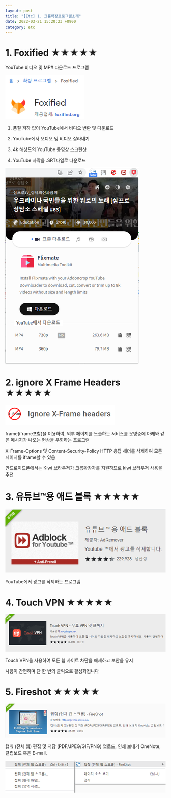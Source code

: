 ```yaml
---
layout: post
title: "[Etc] 1. 크롬확장프로그램소개"
date: 2022-03-21 15:20:23 +0900
category: etc
---
```



# 1. Foxified ★★★★★

YouTube 비디오 및 MP# 다운로드 프로그램

![alt text](/public/img/etc_1.png)

1. 품질 저하 없이 YouTube에서 비디오 변환 및 다운로드

1. YouTube에서 오디오 및 비디오 잘라내기

1. 4k 해상도의 YouTube 동영상 스크린샷

1. YouTube 자막을 .SRT파일로 다운로드

![alt text](/public/img/etc_2.png)


# 2. ignore X Frame Headers ★★★★★

![alt text](/public/img/etc_3.png)

frame(iframe포함)을 이용하여, 외부 페이지를 노출하는 서비스를 운영중에 아래와 같은 메시지가 나오는 현상을 우회하는 프로그램

X-Frame-Options 및 Content-Security-Policy HTTP 응답 헤더를 삭제하여 모든 페이지를 iframe할 수 있음

안드로이드폰에서는 Kiwi 브라우저가 크롬확장자를 지원하므로 kiwi 브라우저 사용을 추천

# 3. 유튜브™용 애드 블록 ★★★★★

![alt text](/public/img/etc_4.png)

YouTube에서 광고를 삭제하는 프로그램

# 4. Touch VPN ★★★★★

![alt text](/public/img/etc_5.png)

Touch VPN을 사용하여 모든 웹 사이트 차단을 해제하고 보안을 유지

사용이 간편하며 단 한 번의 클릭으로 활성화됩니다

# 5. Fireshot ★★★★★

![alt text](/public/img/etc_6.png)

캡춰 (전체 웹) 편집 및 저장 (PDF/JPEG/GIF/PNG) 업로드, 인쇄 보내기 OneNote, 클립보드 혹은 E-mail.

![alt text](/public/img/etc_7.png)